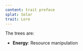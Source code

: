 ```yaml
---
content: trait preface
splat: Solar
trait: Lore
---
```


The trees are:

* **Energy**: Resource manipulation
